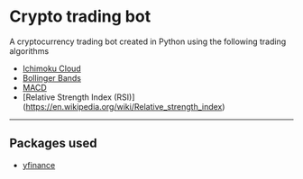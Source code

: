 # Crypto trading bot

A cryptocurrency trading bot created in Python using the following trading algorithms
- [Ichimoku Cloud](https://en.wikipedia.org/wiki/Ichimoku_Kink%C5%8D_Hy%C5%8D)
- [Bollinger Bands](https://en.wikipedia.org/wiki/Bollinger_Bands)
- [MACD](https://en.wikipedia.org/wiki/MACD)
- [Relative Strength Index (RSI)] (https://en.wikipedia.org/wiki/Relative_strength_index)
---

## Packages used
- [yfinance](https://pypi.org/project/yfinance/)
